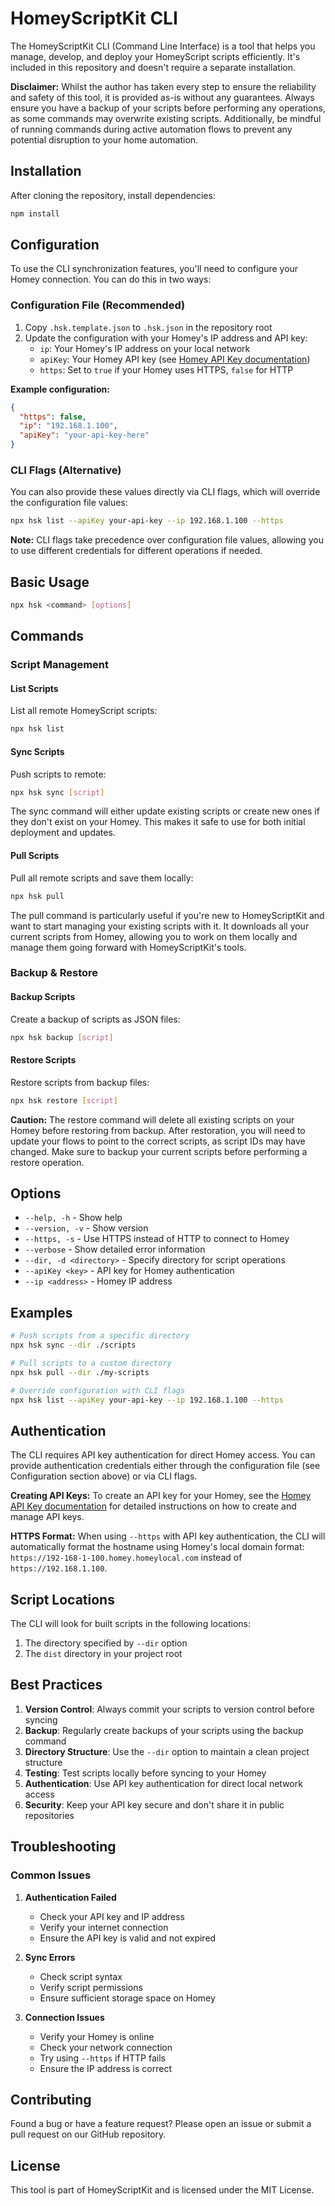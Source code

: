 # HomeyScriptKit CLI

The HomeyScriptKit CLI (Command Line Interface) is a tool that helps you manage,
develop, and deploy your HomeyScript scripts efficiently. It's included in this
repository and doesn't require a separate installation.

**Disclaimer:** Whilst the author has taken every step to ensure the reliability
and safety of this tool, it is provided as-is without any guarantees. Always
ensure you have a backup of your scripts before performing any operations, as
some commands may overwrite existing scripts. Additionally, be mindful of
running commands during active automation flows to prevent any potential
disruption to your home automation.

## Installation

After cloning the repository, install dependencies:

```bash
npm install
```

## Configuration

To use the CLI synchronization features, you'll need to configure your Homey
connection. You can do this in two ways:

### Configuration File (Recommended)

1. Copy `.hsk.template.json` to `.hsk.json` in the repository root
2. Update the configuration with your Homey's IP address and API key:
   - `ip`: Your Homey's IP address on your local network
   - `apiKey`: Your Homey API key (see
     [Homey API Key documentation](https://support.homey.app/hc/en-us/articles/8178797067292-Getting-started-with-API-Keys))
   - `https`: Set to `true` if your Homey uses HTTPS, `false` for HTTP

**Example configuration:**

```json
{
  "https": false,
  "ip": "192.168.1.100",
  "apiKey": "your-api-key-here"
}
```

### CLI Flags (Alternative)

You can also provide these values directly via CLI flags, which will override the configuration file values:

```bash
npx hsk list --apiKey your-api-key --ip 192.168.1.100 --https
```

**Note:** CLI flags take precedence over configuration file values, allowing you to use different credentials for different operations if needed.

## Basic Usage

```bash
npx hsk <command> [options]
```

## Commands

### Script Management

#### List Scripts

List all remote HomeyScript scripts:

```bash
npx hsk list
```

#### Sync Scripts

Push scripts to remote:

```bash
npx hsk sync [script]
```

The sync command will either update existing scripts or create new ones if they
don't exist on your Homey. This makes it safe to use for both initial deployment
and updates.

#### Pull Scripts

Pull all remote scripts and save them locally:

```bash
npx hsk pull
```

The pull command is particularly useful if you're new to HomeyScriptKit and want
to start managing your existing scripts with it. It downloads all your current
scripts from Homey, allowing you to work on them locally and manage them going
forward with HomeyScriptKit's tools.

### Backup & Restore

#### Backup Scripts

Create a backup of scripts as JSON files:

```bash
npx hsk backup [script]
```

#### Restore Scripts

Restore scripts from backup files:

```bash
npx hsk restore [script]
```

**Caution:** The restore command will delete all existing scripts on your Homey
before restoring from backup. After restoration, you will need to update your
flows to point to the correct scripts, as script IDs may have changed. Make sure
to backup your current scripts before performing a restore operation.

## Options

- `--help, -h` - Show help
- `--version, -v` - Show version
- `--https, -s` - Use HTTPS instead of HTTP to connect to Homey
- `--verbose` - Show detailed error information
- `--dir, -d <directory>` - Specify directory for script operations
- `--apiKey <key>` - API key for Homey authentication
- `--ip <address>` - Homey IP address

## Examples

```bash
# Push scripts from a specific directory
npx hsk sync --dir ./scripts

# Pull scripts to a custom directory
npx hsk pull --dir ./my-scripts

# Override configuration with CLI flags
npx hsk list --apiKey your-api-key --ip 192.168.1.100 --https
```

## Authentication

The CLI requires API key authentication for direct Homey access. You can provide authentication credentials either through the configuration file (see Configuration section above) or via CLI flags.

**Creating API Keys:** To create an API key for your Homey, see the
[Homey API Key documentation](https://support.homey.app/hc/en-us/articles/8178797067292-Getting-started-with-API-Keys)
for detailed instructions on how to create and manage API keys.

**HTTPS Format:** When using `--https` with API key authentication, the CLI will
automatically format the hostname using Homey's local domain format:
`https://192-168-1-100.homey.homeylocal.com` instead of `https://192.168.1.100`.

## Script Locations

The CLI will look for built scripts in the following locations:

1. The directory specified by `--dir` option
2. The `dist` directory in your project root

## Best Practices

1. **Version Control**: Always commit your scripts to version control before
   syncing
2. **Backup**: Regularly create backups of your scripts using the backup command
3. **Directory Structure**: Use the `--dir` option to maintain a clean project
   structure
4. **Testing**: Test scripts locally before syncing to your Homey
5. **Authentication**: Use API key authentication for direct local network
   access
6. **Security**: Keep your API key secure and don't share it in public
   repositories

## Troubleshooting

### Common Issues

1. **Authentication Failed**

   - Check your API key and IP address
   - Verify your internet connection
   - Ensure the API key is valid and not expired

2. **Sync Errors**

   - Check script syntax
   - Verify script permissions
   - Ensure sufficient storage space on Homey

3. **Connection Issues**
   - Verify your Homey is online
   - Check your network connection
   - Try using `--https` if HTTP fails
   - Ensure the IP address is correct

## Contributing

Found a bug or have a feature request? Please open an issue or submit a pull
request on our GitHub repository.

## License

This tool is part of HomeyScriptKit and is licensed under the MIT License.
